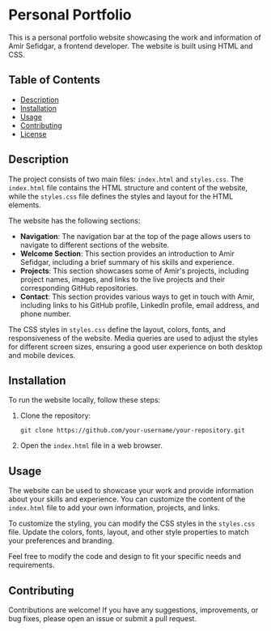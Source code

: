 # Personal Portfolio

This is a personal portfolio website showcasing the work and information of Amir Sefidgar, a frontend developer. The website is built using HTML and CSS.

## Table of Contents
- [Description](#description)
- [Installation](#installation)
- [Usage](#usage)
- [Contributing](#contributing)
- [License](#license)

## Description

The project consists of two main files: `index.html` and `styles.css`. The `index.html` file contains the HTML structure and content of the website, while the `styles.css` file defines the styles and layout for the HTML elements.

The website has the following sections:
- **Navigation**: The navigation bar at the top of the page allows users to navigate to different sections of the website.
- **Welcome Section**: This section provides an introduction to Amir Sefidgar, including a brief summary of his skills and experience.
- **Projects**: This section showcases some of Amir's projects, including project names, images, and links to the live projects and their corresponding GitHub repositories.
- **Contact**: This section provides various ways to get in touch with Amir, including links to his GitHub profile, LinkedIn profile, email address, and phone number.

The CSS styles in `styles.css` define the layout, colors, fonts, and responsiveness of the website. Media queries are used to adjust the styles for different screen sizes, ensuring a good user experience on both desktop and mobile devices.

## Installation

To run the website locally, follow these steps:

1. Clone the repository:

   ```shell
   git clone https://github.com/your-username/your-repository.git
   ```

2. Open the `index.html` file in a web browser.

## Usage

The website can be used to showcase your work and provide information about your skills and experience. You can customize the content of the `index.html` file to add your own information, projects, and links.

To customize the styling, you can modify the CSS styles in the `styles.css` file. Update the colors, fonts, layout, and other style properties to match your preferences and branding.

Feel free to modify the code and design to fit your specific needs and requirements.

## Contributing

Contributions are welcome! If you have any suggestions, improvements, or bug fixes, please open an issue or submit a pull request.
